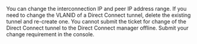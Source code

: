 You can change the interconnection IP and peer IP address range. If you need to change the VLANID of a Direct Connect tunnel, delete the existing tunnel and re-create one.
You cannot submit the ticket for change of the Direct Connect tunnel to the Direct Connect manager offline. Submit your change requirement in the console.